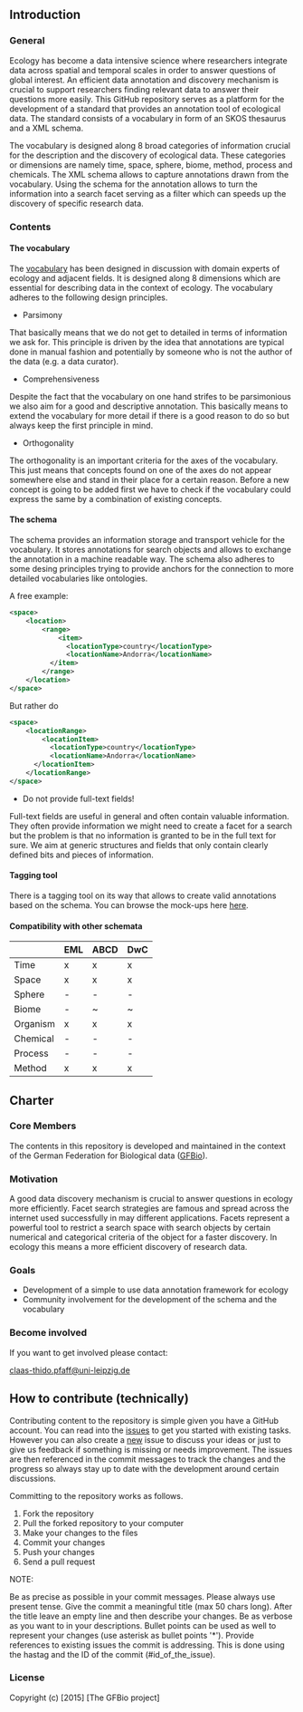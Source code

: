 ## Introduction

### General

Ecology has become a data intensive science where researchers integrate data
across spatial and temporal scales in order to answer questions of global
interest. An efficient data annotation and discovery mechanism is crucial to
support researchers finding relevant data to answer their questions more
easily.  This GitHub repository serves as a platform for the development of a
standard that provides an annotation tool of ecological data. The standard
consists of a vocabulary in form of an SKOS thesaurus and a XML schema.

The vocabulary is designed along 8 broad categories of information crucial for
the description and the discovery of ecological data. These categories or
dimensions are namely time, space, sphere, biome, method, process and
chemicals. The XML schema allows to capture annotations drawn from the
vocabulary. Using the schema for the annotation allows to turn the information
into a search facet serving as a filter which can speeds up the discovery of
specific research data.

### Contents

#### The vocabulary

The [vocabulary](http://tematres.befdata.biow.uni-leipzig.de/vocab/index.php)
has been designed in discussion with domain experts of ecology and adjacent
fields. It is designed along 8 dimensions which are essential for describing
data in the context of ecology. The vocabulary adheres to the following design
principles.

* Parsimony

That basically means that we do not get to detailed in terms of information we
ask for. This principle is driven by the idea that annotations are typical done
in manual fashion and potentially by someone who is not the author of the data
(e.g. a data curator).


* Comprehensiveness

Despite the fact that the vocabulary on one hand strifes to be parsimonious we
also aim for a good and descriptive annotation. This basically means to extend
the vocabulary for more detail if there is a good reason to do so but always
keep the first principle in mind.

* Orthogonality

The orthogonality is an important criteria for the axes of the vocabulary. This
just means that concepts found on one of the axes do not appear somewhere else
and stand in their place for a certain reason. Before a new concept is going to
be added first we have to check if the vocabulary could express the same by a
combination of existing concepts.

#### The schema

The schema provides an information storage and transport vehicle for the
vocabulary. It stores annotations for search objects and allows to exchange the
annotation in a machine readable way. The schema also adheres to some desing
principles trying to provide anchors for the connection to more detailed
vocabularies like ontologies.

A free example:

```XML
<space>
	<location>
		<range>
			<item>
			  <locationType>country</locationType>
			  <locationName>Andorra</locationName>
		  </item>
		</range>
	</location>
</space>
```

But rather do

```XML
<space>
	<locationRange>
		<locationItem>
		  <locationType>country</locationType>
		  <locationName>Andorra</locationName>
	  </locationItem>
	</locationRange>
</space>
```

* Do not provide full-text fields!

Full-text fields are useful in general and often contain valuable information.
They often provide information we might need to create a facet for a search but
the problem is that no information is granted to be in the full text for sure.
We aim at generic structures and fields that only contain clearly defined bits
and pieces of information.

#### Tagging tool

There is a tagging tool on its way that allows to create valid annotations
based on the schema. You can browse the mock-ups here
[here](https://invis.io/MB5Y0E2PG).

#### Compatibility with other schemata

|          | EML | ABCD | DwC |
|----------|-----|------|-----|
| Time     | x   | x    | x   |
| Space    | x   | x    | x   |
| Sphere   | -   | -    | -   |
| Biome    | -   | ~    | ~   |
| Organism | x   | x    | x   |
| Chemical | -   | -    | -   |
| Process  | -   | -    | -   |
| Method   | x   | x    | x   |

## Charter

### Core Members

The contents in this repository is developed and maintained in the context of
the German Federation for Biological data ([GFBio](http://www.gfbio.org/)).

### Motivation

A good data discovery mechanism is crucial to answer questions in ecology more
efficiently. Facet search strategies are famous and spread across the internet
used successfully in may different applications. Facets represent a powerful
tool to restrict a search space with search objects by certain numerical and
categorical criteria of the object for a faster discovery. In ecology this
means a more efficient discovery of research data.

### Goals

* Development of a simple to use data annotation framework for ecology
* Community involvement for the development of the schema and the vocabulary

### Become involved

If you want to get involved please contact:

<claas-thido.pfaff@uni-leipzig.de>

## How to contribute (technically)

Contributing content to the repository is simple given you have a GitHub
account. You can read into the [issues](https://github.com/cpfaff/cafe/issues)
to get you started with existing tasks. However you can also create a
[new](https://github.com/cpfaff/cafe/issues/new) issue to discuss your ideas or
just to give us feedback if something is missing or needs improvement.  The
issues are then referenced in the commit messages to track the changes and the
progress so always stay up to date with the development around certain
discussions.

Committing to the repository works as follows.

1. Fork the repository
2. Pull the forked repository to your computer
3. Make your changes to the files
4. Commit your changes
5. Push your changes
4. Send a pull request

NOTE:

Be as precise as possible in your commit messages. Please always use present
tense. Give the commit a meaningful title (max 50 chars long). After the title
leave an empty line and then describe your changes. Be as verbose as you want
to in your descriptions. Bullet points can be used as well to represent your
changes (use asterisk as bullet points '*'). Provide references to existing
issues the commit is addressing. This is done using the hastag and the ID of
the commit (#id_of_the_issue).

### License

Copyright (c) [2015] [The GFBio project]
